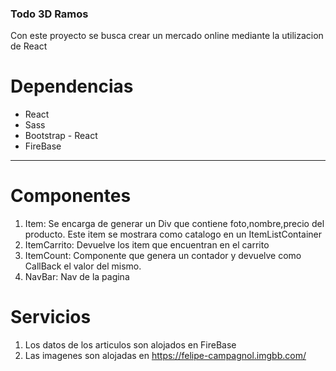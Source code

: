 ### Todo 3D Ramos 
Con este proyecto se busca crear un mercado online mediante la utilizacion de React


# Dependencias
- React 
- Sass 
- Bootstrap - React
- FireBase
------------
# Componentes 

1. Item: Se encarga de generar un Div que contiene foto,nombre,precio del producto. Este item se mostrara como catalogo en un ItemListContainer
2. ItemCarrito: Devuelve los item que encuentran en el carrito
3. ItemCount: Componente que genera un contador y devuelve como CallBack el valor del mismo.
4. NavBar: Nav de la pagina

# Servicios

1. Los datos de los articulos son alojados en FireBase
2. Las imagenes son alojadas en https://felipe-campagnol.imgbb.com/


